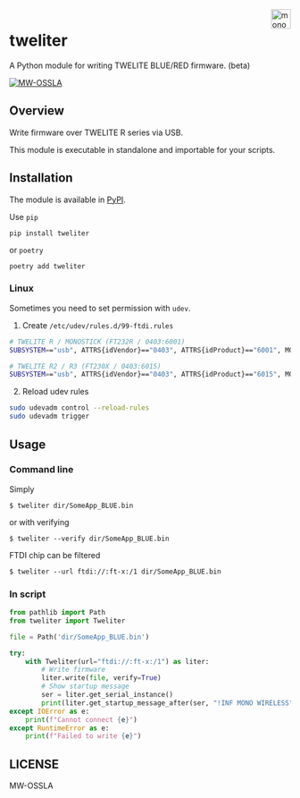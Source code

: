 <a href="https://mono-wireless.com/jp/index.html">
    <img src="https://mono-wireless.com/common/images/logo/logo.svg" alt="mono wireless logo" title="MONO WIRELESS" align="right" height="35" />
</a>

# tweliter

A Python module for writing TWELITE BLUE/RED firmware. (beta)

[![MW-OSSLA](https://img.shields.io/badge/License-MW--OSSLA-e4007f)](LICENSE)

## Overview

Write firmware over TWELITE R series via USB.

This module is executable in standalone and importable for your scripts.

## Installation

The module is available in [PyPI](https://pypi.org/project/tweliter/).

Use `pip`

```
pip install tweliter
```

or `poetry`

```
poetry add tweliter
```

### Linux

Sometimes you need to set permission with `udev`.

1. Create `/etc/udev/rules.d/99-ftdi.rules`

```sh
# TWELITE R / MONOSTICK (FT232R / 0403:6001)
SUBSYSTEM=="usb", ATTRS{idVendor}=="0403", ATTRS{idProduct}=="6001", MODE="0666"

# TWELITE R2 / R3 (FT230X / 0403:6015)
SUBSYSTEM=="usb", ATTRS{idVendor}=="0403", ATTRS{idProduct}=="6015", MODE="0666"
```

2. Reload udev rules

```sh
sudo udevadm control --reload-rules
sudo udevadm trigger
```

## Usage

### Command line

Simply

```shell
$ tweliter dir/SomeApp_BLUE.bin
```

or with verifying

```shell
$ tweliter --verify dir/SomeApp_BLUE.bin
```

FTDI chip can be filtered

```shell
$ tweliter --url ftdi://:ft-x:/1 dir/SomeApp_BLUE.bin
```


### In script

```python
from pathlib import Path
from tweliter import Tweliter

file = Path('dir/SomeApp_BLUE.bin')

try:
    with Tweliter(url="ftdi://:ft-x:/1") as liter:
        # Write firmware
        liter.write(file, verify=True)
        # Show startup message
        ser = liter.get_serial_instance()
        print(liter.get_startup_message_after(ser, "!INF MONO WIRELESS"))
except IOError as e:
    print(f"Cannot connect {e}")
except RuntimeError as e:
    print(f"Failed to write {e}")
```

## LICENSE

MW-OSSLA
